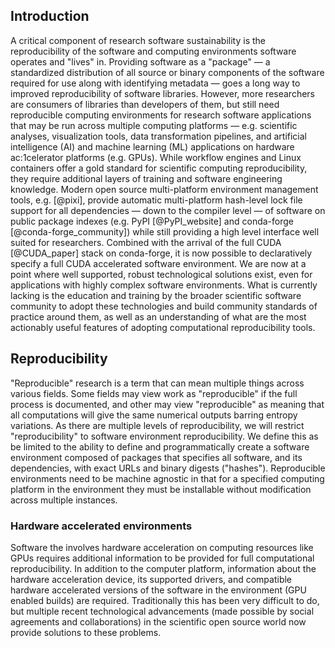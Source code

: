 ## Introduction

A critical component of research software sustainability is the reproducibility of the software and computing environments software operates and "lives" in.
Providing software as a "package" &mdash; a standardized distribution of all source or binary components of the software required for use along with identifying metadata &mdash; goes a long way to improved reproducibility of software libraries.
However, more researchers are consumers of libraries than developers of them, but still need reproducible computing environments for research software applications that may be run across multiple computing platforms &mdash; e.g. scientific analyses, visualization tools, data transformation pipelines, and artificial intelligence (AI) and machine learning (ML) applications on hardware ac:1celerator platforms (e.g. GPUs).
While workflow engines and Linux containers offer a gold standard for scientific computing reproducibility, they require additional layers of training and software engineering knowledge.
Modern open source multi-platform environment management tools, e.g. [@pixi], provide automatic multi-platform hash-level lock file support for all dependencies &mdash; down to the compiler level &mdash; of software on public package indexes (e.g. PyPI [@PyPI_website] and conda-forge [@conda-forge_community]) while still providing a high level interface well suited for researchers.
Combined with the arrival of the full CUDA [@CUDA_paper] stack on conda-forge, it is now possible to declaratively specify a full CUDA accelerated software environment.
We are now at a point where well supported, robust technological solutions exist, even for applications with highly complex software environments.
What is currently lacking is the education and training by the broader scientific software community to adopt these technologies and build community standards of practice around them, as well as an understanding of what are the most actionably useful features of adopting computational reproducibility tools.

## Reproducibility

"Reproducible" research is a term that can mean multiple things across various fields.
Some fields may view work as "reproducible" if the full process is documented, and other may view "reproducible" as meaning that all computations will give the same numerical outputs barring entropy variations.
As there are multiple levels of reproducibility, we will restrict "reproducibility" to software environment reproducibility.
We define this as be limited to the ability to define and programmatically create a software environment composed of packages that specifies all software, and its dependencies, with exact URLs and binary digests ("hashes").
Reproducible environments need to be machine agnostic in that for a specified computing platform in the environment they must be installable without modification across multiple instances.

### Hardware accelerated environments

Software the involves hardware acceleration on computing resources like GPUs requires additional information to be provided for full computational reproducibility.
In addition to the computer platform, information about the hardware acceleration device, its supported drivers, and compatible hardware accelerated versions of the software in the environment (GPU enabled builds) are required.
Traditionally this has been very difficult to do, but multiple recent technological advancements (made possible by social agreements and collaborations) in the scientific open source world now provide solutions to these problems.
